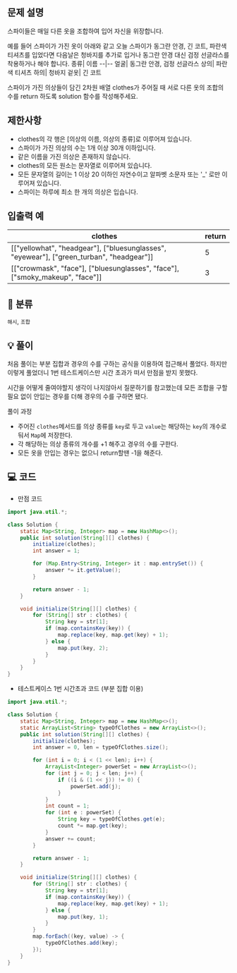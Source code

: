 ## 문제 설명
스파이들은 매일 다른 옷을 조합하여 입어 자신을 위장합니다.

예를 들어 스파이가 가진 옷이 아래와 같고 오늘 스파이가 동그란 안경, 긴 코트, 파란색 티셔츠를 입었다면 다음날은 청바지를 추가로 입거나 동그란 안경 대신 검정 선글라스를 착용하거나 해야 합니다.
종류|	이름
--|--
얼굴|	동그란 안경, 검정 선글라스
상의|	파란색 티셔츠
하의|	청바지
겉옷|	긴 코트

스파이가 가진 의상들이 담긴 2차원 배열 clothes가 주어질 때 서로 다른 옷의 조합의 수를 return 하도록 solution 함수를 작성해주세요.

## 제한사항
- clothes의 각 행은 [의상의 이름, 의상의 종류]로 이루어져 있습니다.
- 스파이가 가진 의상의 수는 1개 이상 30개 이하입니다.
- 같은 이름을 가진 의상은 존재하지 않습니다.
- clothes의 모든 원소는 문자열로 이루어져 있습니다.
- 모든 문자열의 길이는 1 이상 20 이하인 자연수이고 알파벳 소문자 또는 '_' 로만 이루어져 있습니다.
- 스파이는 하루에 최소 한 개의 의상은 입습니다.

## 입출력 예
clothes|return
--|--
[["yellowhat", "headgear"], ["bluesunglasses", "eyewear"], ["green_turban", "headgear"]]|5
[["crowmask", "face"], ["bluesunglasses", "face"], ["smoky_makeup", "face"]]|3

## 📂 분류
`해시`, `조합`

## 💡 풀이
처음 풀이는 부분 집합과 경우의 수를 구하는 공식을 이용하여 접근해서 풀었다. 하지만 이렇게 풀었더니 1번 테스트케이스만 시간 초과가 떠서 만점을 받지 못했다.

시간을 어떻게 줄여야할지 생각이 나지않아서 질문하기를 참고했는데 모든 조합을 구할 필요 없이 안입는 경우를 더해 경우의 수를 구하면 됐다.

풀이 과정
- 주어진 `clothes`메서드를 의상 종류를 `key`로 두고 `value`는 해당하는 `key`의 개수로 둬서 `Map`에 저장한다.
- 각 해당하는 의상 종류의 개수를 +1 해주고 경우의 수를 구한다.
- 모든 옷을 안입는 경우는 없으니 return할땐 -1을 해준다.


## 💻 코드
- 만점 코드
  
```java
import java.util.*;

class Solution {
    static Map<String, Integer> map = new HashMap<>();
    public int solution(String[][] clothes) {
        initialize(clothes);
        int answer = 1;

        for (Map.Entry<String, Integer> it : map.entrySet()) {
            answer *= it.getValue();
        }

        return answer - 1;
    }

    void initialize(String[][] clothes) {
        for (String[] str : clothes) {
            String key = str[1];
            if (map.containsKey(key)) {
                map.replace(key, map.get(key) + 1);
            } else {
                map.put(key, 2);
            }
        }
    }
}
```

- 테스트케이스 1번 시간초과 코드 (부분 집합 이용)
  
```java
import java.util.*;

class Solution {
    static Map<String, Integer> map = new HashMap<>();
    static ArrayList<String> typeOfClothes = new ArrayList<>();
    public int solution(String[][] clothes) {
        initialize(clothes);
        int answer = 0, len = typeOfClothes.size();

        for (int i = 0; i < (1 << len); i++) {
            ArrayList<Integer> powerSet = new ArrayList<>();
            for (int j = 0; j < len; j++) {
                if ((i & (1 << j)) != 0) {
                    powerSet.add(j);
                }
            }
            int count = 1;
            for (int e : powerSet) {
                String key = typeOfClothes.get(e);
                count *= map.get(key);
            }
            answer += count;
        }

        return answer - 1;
    }

    void initialize(String[][] clothes) {
        for (String[] str : clothes) {
            String key = str[1];
            if (map.containsKey(key)) {
                map.replace(key, map.get(key) + 1);
            } else {
                map.put(key, 1);
            }
        }
        map.forEach((key, value) -> {
            typeOfClothes.add(key);
        });
    }
}
```